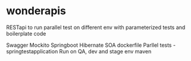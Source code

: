 # wonderapis
RESTapi to run parallel test on different env with parameterized tests and boilerplate code

Swagger
Mockito
Springboot
Hibernate
SOA
dockerfile
Parllel tests - springtestapplication
Run on QA, dev and stage env 
maven 
